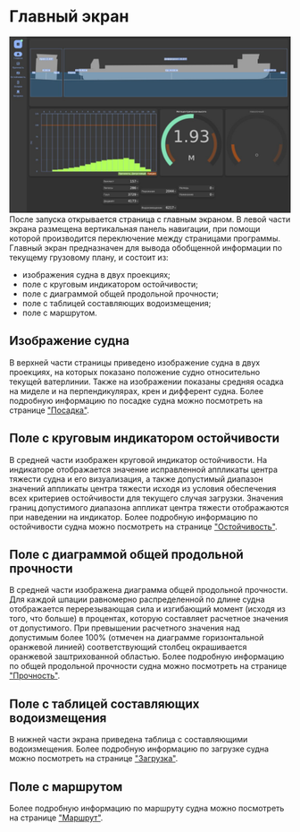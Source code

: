 # Главный экран
![Общий вид страницы "Главный экран"](/assets/image/program_sheets/ru/sheet03_mainScreen/img1.jpg "Общий вид страницы 'Главный экран'")
После запуска открывается страница с главным экраном. В левой части экрана размещена вертикальная панель навигации, при помощи которой производится переключение между страницами программы. Главный экран предназначен для вывода обобщенной информации по текущему грузовому плану, и состоит из:
- изображения судна в двух проекциях;
- поле с круговым индикатором остойчивости;
- поле с диаграммой общей продольной прочности;
- поле с таблицей составляющих водоизмещения;
- поле с маршрутом.

## Изображение судна
В верхней части страницы приведено изображение судна в двух проекциях, на которых показано положение судно относительно текущей ватерлинии. Также на изображении показаны средняя осадка на миделе и на перпендикулярах, крен и дифферент судна. Более подробную информацию по посадке судна можно посмотреть на странице ["Посадка"](/docs/user-guide/ru/part06_draft/part06_draft.md).

## Поле с круговым индикатором остойчивости
В средней части изображен круговой индикатор остойчивости. На индикаторе отображается значение исправленной аппликаты центра тяжести судна и его визуализация, а также допустимый диапазон  значений аппликаты центра тяжести исходя из условия обеспечения всех критериев остойчивости для текущего случая загрузки. Значения границ допустимого диапазона аппликат центра тяжести отображаются при наведении на индикатор. Более подробную информацию по остойчивости судна можно посмотреть на странице ["Остойчивость"](/docs/user-guide/ru/part08_stability/part08_stability.md).

## Поле с диаграммой общей продольной прочности
В средней части изображена диаграмма общей продольной прочности. Для каждой шпации равномерно распределенной по длине судна отображается перерезывающая сила и изгибающий момент (исходя из того, что больше) в процентах, которую составляет расчетное значения от допустимого. При превышении расчетного значения над допустимым более 100% (отмечен на диаграмме горизонтальной оранжевой линией) соответствующий столбец  окрашивается оранжевой заштрихованной областью. Более подробную информацию по общей продольной прочности судна можно посмотреть на странице ["Прочность"](/docs/user-guide/ru/part07_strength/part07_strength.md).

## Поле с таблицей составляющих водоизмещения
В нижней части экрана приведена таблица с составляющими водоизмещения. Более подробную информацию по загрузке судна можно посмотреть на странице ["Загрузка"](/docs/user-guide/ru/part05_loading/part05_loading.md).

## Поле с маршрутом
Более подробную информацию по маршруту судна можно посмотреть на странице ["Маршрут"](/docs/user-guide/ru//part04_shipInfo/part03_shipInfo.md).